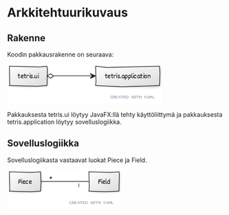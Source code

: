 # Arkkitehtuurikuvaus

## Rakenne

Koodin pakkausrakenne on seuraava:

<img src="https://github.com/Jannepen/ot-harjoitustyo/blob/master/dokumentaatio/kuvat/pakkauskaavio.png">

Pakkauksesta tetris.ui löytyy JavaFX:llä tehty käyttöliittymä ja pakkauksesta tetris.application löytyy sovelluslogiikka.

## Sovelluslogiikka

Sovelluslogiikasta vastaavat luokat Piece ja Field.

<img src="https://github.com/Jannepen/ot-harjoitustyo/blob/master/dokumentaatio/kuvat/luokkakaavio.png">
